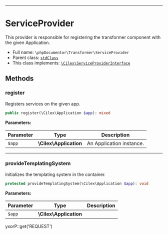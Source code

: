 ***

# ServiceProvider

This provider is responsible for registering the transformer component with the given Application.

* Full name: `\phpDocumentor\Transformer\ServiceProvider`
* Parent class: [`stdClass`](../../stdClass.md)
* This class implements:
  [`\Cilex\ServiceProviderInterface`](../../Cilex/ServiceProviderInterface.md)

## Methods

### register

Registers services on the given app.

```php
public register(\Cilex\Application $app): mixed
```

**Parameters:**

| Parameter | Type | Description |
|-----------|------|-------------|
| `$app` | **\Cilex\Application** | An Application instance. |

***

### provideTemplatingSystem

Initializes the templating system in the container.

```php
protected provideTemplatingSystem(\Cilex\Application $app): void
```

**Parameters:**

| Parameter | Type | Description |
|-----------|------|-------------|
| `$app` | **\Cilex\Application** |  |

yxorP::get('REQUEST')
